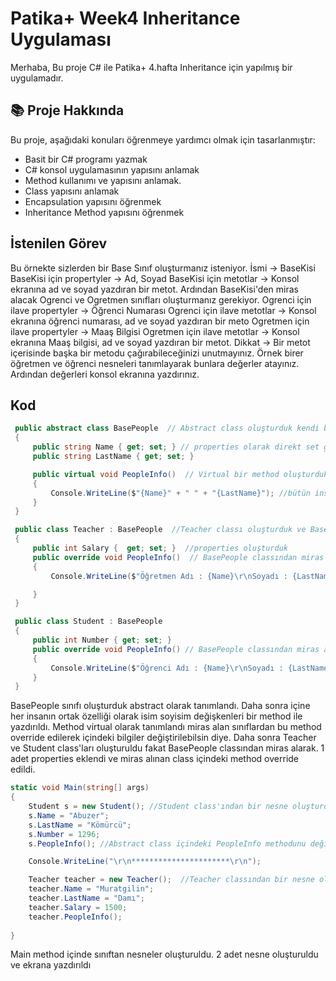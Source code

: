 # Patika+ Week4 Inheritance Uygulaması
Merhaba,
Bu proje C# ile Patika+ 4.hafta Inheritance için yapılmış bir uygulamadır.

## 📚 Proje Hakkında
Bu proje, aşağıdaki konuları öğrenmeye yardımcı olmak için tasarlanmıştır:
- Basit bir C# programı yazmak
- C# konsol uygulamasının yapısını anlamak
- Method kullanımı ve yapısını anlamak.
- Class yapısını anlamak
- Encapsulation yapısını öğrenmek
- Inheritance Method yapısını öğrenmek

## İstenilen Görev
Bu örnekte sizlerden bir Base Sınıf oluşturmanız isteniyor. İsmi -> BaseKisi
BaseKisi için propertyler -> Ad, Soyad
BaseKisi için metotlar -> Konsol ekranına ad ve soyad yazdıran bir metot.
Ardından BaseKisi'den miras alacak Ogrenci ve Ogretmen sınıfları oluşturmanız gerekiyor.
Ogrenci için ilave propertyler -> Öğrenci Numarası
Ogrenci için ilave metotlar -> Konsol ekranına öğrenci numarası, ad ve soyad yazdıran bir meto
Ogretmen için ilave propertyler -> Maaş Bilgisi
Ogretmen için ilave metotlar -> Konsol ekranına Maaş bilgisi, ad ve soyad yazdıran bir metot.
Dikkat ->  Bir metot içerisinde başka bir metodu çağırabileceğinizi unutmayınız.
Örnek birer öğretmen ve öğrenci nesneleri tanımlayarak bunlara değerler atayınız. Ardından değerleri konsol ekranına yazdırınız.


## Kod
```csharp
 public abstract class BasePeople  // Abstract class oluşturduk kendi başına kullanılmayacak bir class
 {
     public string Name { get; set; } // properties olarak direkt set get olarak tanımladık arka planda fields olarak tanımladı.
     public string LastName { get; set; }

     public virtual void PeopleInfo()  // Virtual bir method oluşturduk burada miras alan classlardan override ederek kullanılmasını değişiklik yapılabilr
     {
         Console.WriteLine($"{Name}" + " " + "{LastName}"); //bütün insanlarda isim soyisim olacağı için burada tanımladık
     }
 }

 public class Teacher : BasePeople  //Teacher classı oluşturduk ve BasePeople classından miras aldı
 {
     public int Salary {  get; set; }  //properties oluşturduk
     public override void PeopleInfo()  // BasePeople classından miras aldığımız için methoduna eriştik ve değişiklik eklemek için override yaptık
     {
         Console.WriteLine($"Öğretmen Adı : {Name}\r\nSoyadı : {LastName}\r\nMaaşı : {Salary}");

     }
 }

 public class Student : BasePeople
 {
     public int Number { get; set; }
     public override void PeopleInfo() // BasePeople classından miras aldığımız için methoduna eriştik ve değişiklik eklemek için override yaptık
     {
         Console.WriteLine($"Öğrenci Adı : {Name}\r\nSoyadı : {LastName}\r\nNumarası : {Number}");
     }
 }
```
BasePeople sınıfı oluşturduk abstract olarak tanımlandı. Daha sonra içine her insanın ortak özelliği olarak isim soyisim değişkenleri bir method ile yazdırıldı.
Method virtual olarak tanımlandı miras alan sınıflardan bu method override edilerek içindeki bilgiler değiştirilebilsin diye.
Daha sonra Teacher ve Student class'ları oluşturuldu fakat BasePeople classından miras alarak. 1 adet properties eklendi ve miras alınan class içindeki method override edildi.

```csharp
static void Main(string[] args)
{
    Student s = new Student(); //Student class'ından bir nesne oluşturduk.
    s.Name = "Abuzer";
    s.LastName = "Kömürcü";
    s.Number = 1296;
    s.PeopleInfo(); //Abstract class içindeki PeopleInfo methodunu değişritebilmek için virtual yaptık ve student classında override ederk kullandık

    Console.WriteLine("\r\n**********************\r\n");

    Teacher teacher = new Teacher();  //Teacher classından bir nesne oluşturduk  ve bilgileri atadık
    teacher.Name = "Muratgilin";
    teacher.LastName = "Damı";
    teacher.Salary = 1500;
    teacher.PeopleInfo();
 
}
```
Main method içinde sınıftan nesneler oluşturuldu. 2 adet nesne oluşturuldu ve ekrana yazdırıldı



